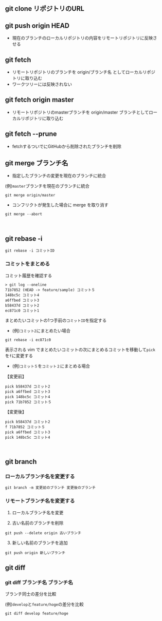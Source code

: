 ## git clone リポジトリのURL
  
## git push origin HEAD
- 現在のブランチのローカルリポジトリの内容をリモートリポジトリに反映させる
  
## git fetch
   
- リモートリポジトリのブランチを origin/ブランチ名 としてローカルリポジトリに取り込む
- ワークツリーには反映されない
  
## git fetch origin master
  
- リモートリポジトリのmasterブランチを origin/master ブランチとしてローカルリポジトリに取り込む

## git fetch --prune
  
- fetchするついでにGitHubから削除されたブランチを削除

## git merge ブランチ名
  
- 指定したブランチの変更を現在のブランチに統合
  
(例)`master`ブランチを現在のブランチに統合
```
git merge origin/master
```
  
- コンフリクトが発生した場合に merge を取り消す
```
git merge --abort
```

<br>

## git rebase -i
```
git rebase -i コミットID
```
### コミットをまとめる
コミット履歴を確認する
```
> git log --oneline
71b7852 (HEAD -> feature/sample) コミット５
148bc5c コミット4
a6ffbed コミット3
b58437d コミット2
ec871c0 コミット1
```
  
まとめたいコミットの1つ手前の`コミットID`を指定する
  
- (例)`コミット2`にまとめたい場合
```
git rebase -i ec871c0
```
  
表示される vim でまとめたいコミットの次にまとめるコミットを移動して`pick`を`f`に変更する
  
- (例)`コミット５`を`コミット２`にまとめる場合
  
【変更前】
```
pick b58437d コミット2
pick a6ffbed コミット3
pick 148bc5c コミット4
pick 71b7852 コミット５
```
【変更後】
```
pick b58437d コミット2
f 71b7852 コミット５
pick a6ffbed コミット3
pick 148bc5c コミット4
```

<br>

## git branch
  
### ローカルブランチ名を変更する
```
git branch -m 変更前のブランチ 変更後のブランチ
```
  
### リモートブランチ名を変更する
1. ローカルブランチ名を変更
  
2. 古い名前のブランチを削除
```
git push --delete origin 古いブランチ
```
3. 新しい名前のブランチを追加
```
git push origin 新しいブランチ
```

## git diff
### git diff ブランチ名 ブランチ名
ブランチ同士の差分を比較

(例)`develop`と`feature/hoge`の差分を比較
```
git diff develop feature/hoge
```
